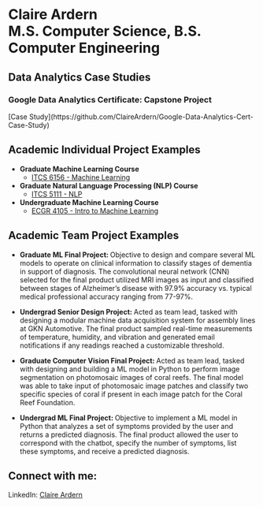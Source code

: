<h1> Claire Ardern <br/> M.S. Computer Science, B.S. Computer Engineering </h1>

<h2> Data Analytics Case Studies </h2>
<h3> Google Data Analytics Certificate: Capstone Project </h3>
[Case Study](https://github.com/ClaireArdern/Google-Data-Analytics-Cert-Case-Study)

<h2> Academic Individual Project Examples </h2>

- <b> Graduate Machine Learning Course </b>
  - [ITCS 6156 - Machine Learning](https://github.com/claire-ardern/ITCS6156-MachineLearning)
- <b> Graduate Natural Language Processing (NLP) Course </b>
  - [ITCS 5111 - NLP](https://github.com/claire-ardern/ITCS5111-NLP) 
- <b> Undergraduate Machine Learning Course </b>
  - [ECGR 4105 - Intro to Machine Learning](https://github.com/claire-ardern/Intro-to-Machine-Learning)

<h2> Academic Team Project Examples </h2>

- <b> Graduate ML Final Project: </b> Objective to design and compare several ML models to operate on clinical information to classify stages of dementia in support of diagnosis. The convolutional neural network (CNN) selected for the final product utilized MRI images as input and classified between stages of Alzheimer’s disease with 97.9% accuracy vs. typical medical professional accuracy ranging from 77-97%. 

- <b> Undergrad Senior Design Project: </b> Acted as team lead, tasked with designing a modular machine data acquisition system for assembly lines at GKN Automotive. The final product sampled real-time measurements of temperature, humidity, and vibration and generated email notifications if any readings reached a customizable threshold. 

- <b> Graduate Computer Vision Final Project: </b> Acted as team lead, tasked with designing and building a ML model in Python to perform image segmentation on photomosaic images of coral reefs. The final model was able to take input of photomosaic image patches and classify two specific species of coral if present in each image patch for the Coral Reef Foundation. 

- <b> Undergrad ML Final Project: </b> Objective to implement a ML model in Python that analyzes a set of symptoms provided by the user and returns a predicted diagnosis. The final product allowed the user to correspond with the chatbot, specify the number of symptoms, list these symptoms, and receive a predicted diagnosis. 

<h2> Connect with me:</h2>
LinkedIn: <a href="https://www.linkedin.com/in/claire-ardern-48a56a225/">Claire Ardern</a>

<!--
Here are some ideas to get you started:

- 🔭 I’m currently working on ...
- 🌱 I’m currently learning ...
- 👯 I’m looking to collaborate on ...
- 🤔 I’m looking for help with ...
- 💬 Ask me about ...
- 📫 How to reach me: ...
- 😄 Pronouns: ...
- ⚡ Fun fact: ...
-->
